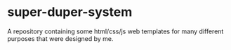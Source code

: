 # super-duper-system

A repository containing some html/css/js web templates for many different purposes that were designed by me.
